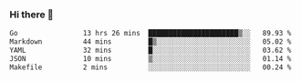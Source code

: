 ### Hi there 👋

<!--
**yeya24/yeya24** is a ✨ _special_ ✨ repository because its `README.md` (this file) appears on your GitHub profile.

Here are some ideas to get you started:

- 🔭 I’m currently working on ...
- 🌱 I’m currently learning ...
- 👯 I’m looking to collaborate on ...
- 🤔 I’m looking for help with ...
- 💬 Ask me about ...
- 📫 How to reach me: ...
- 😄 Pronouns: ...
- ⚡ Fun fact: ...
-->

<!--START_SECTION:waka-->

```txt
Go                13 hrs 26 mins  ██████████████████████▒░░   89.93 %
Markdown          44 mins         █▒░░░░░░░░░░░░░░░░░░░░░░░   05.02 %
YAML              32 mins         █░░░░░░░░░░░░░░░░░░░░░░░░   03.62 %
JSON              10 mins         ▒░░░░░░░░░░░░░░░░░░░░░░░░   01.14 %
Makefile          2 mins          ░░░░░░░░░░░░░░░░░░░░░░░░░   00.24 %
```

<!--END_SECTION:waka-->
